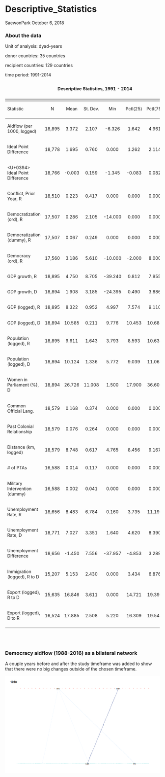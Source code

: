 Descriptive\_Statistics
================
SaewonPark
October 6, 2018

### About the data

Unit of analysis: dyad-years

donor countries: 35 countries

recipient countries: 129 countries

time period: 1991-2014

<table style="text-align:center">

<caption>

<strong>Descriptive Statistics, 1991 - 2014</strong>

</caption>

<tr>

<td colspan="8" style="border-bottom: 1px solid black">

</td>

</tr>

<tr>

<td style="text-align:left">

Statistic

</td>

<td>

N

</td>

<td>

Mean

</td>

<td>

St. Dev.

</td>

<td>

Min

</td>

<td>

Pctl(25)

</td>

<td>

Pctl(75)

</td>

<td>

Max

</td>

</tr>

<tr>

<td colspan="8" style="border-bottom: 1px solid black">

</td>

</tr>

<tr>

<td style="text-align:left">

Aidflow (per 1000, logged)

</td>

<td>

18,895

</td>

<td>

3.372

</td>

<td>

2.107

</td>

<td>

\-6.326

</td>

<td>

1.642

</td>

<td>

4.961

</td>

<td>

11.193

</td>

</tr>

<tr>

<td style="text-align:left">

Ideal Point Difference

</td>

<td>

18,778

</td>

<td>

1.695

</td>

<td>

0.760

</td>

<td>

0.000

</td>

<td>

1.262

</td>

<td>

2.114

</td>

<td>

4.608

</td>

</tr>

<tr>

<td style="text-align:left">

\<U+0394\> Ideal Point Difference

</td>

<td>

18,766

</td>

<td>

\-0.003

</td>

<td>

0.159

</td>

<td>

\-1.345

</td>

<td>

\-0.083

</td>

<td>

0.082

</td>

<td>

1.126

</td>

</tr>

<tr>

<td style="text-align:left">

Conflict, Prior Year, R

</td>

<td>

18,510

</td>

<td>

0.223

</td>

<td>

0.417

</td>

<td>

0.000

</td>

<td>

0.000

</td>

<td>

0.000

</td>

<td>

1.000

</td>

</tr>

<tr>

<td style="text-align:left">

Democratization (ord), R

</td>

<td>

17,507

</td>

<td>

0.286

</td>

<td>

2.105

</td>

<td>

\-14.000

</td>

<td>

0.000

</td>

<td>

0.000

</td>

<td>

16.000

</td>

</tr>

<tr>

<td style="text-align:left">

Democratization (dummy), R

</td>

<td>

17,507

</td>

<td>

0.067

</td>

<td>

0.249

</td>

<td>

0.000

</td>

<td>

0.000

</td>

<td>

0.000

</td>

<td>

1.000

</td>

</tr>

<tr>

<td style="text-align:left">

Democracy (ord), R

</td>

<td>

17,560

</td>

<td>

3.186

</td>

<td>

5.610

</td>

<td>

\-10.000

</td>

<td>

\-2.000

</td>

<td>

8.000

</td>

<td>

10.000

</td>

</tr>

<tr>

<td style="text-align:left">

GDP growth, R

</td>

<td>

18,895

</td>

<td>

4.750

</td>

<td>

8.705

</td>

<td>

\-39.240

</td>

<td>

0.812

</td>

<td>

7.955

</td>

<td>

93.775

</td>

</tr>

<tr>

<td style="text-align:left">

GDP growth, D

</td>

<td>

18,894

</td>

<td>

1.908

</td>

<td>

3.185

</td>

<td>

\-24.395

</td>

<td>

0.490

</td>

<td>

3.886

</td>

<td>

19.385

</td>

</tr>

<tr>

<td style="text-align:left">

GDP (logged), R

</td>

<td>

18,895

</td>

<td>

8.322

</td>

<td>

0.952

</td>

<td>

4.997

</td>

<td>

7.574

</td>

<td>

9.110

</td>

<td>

10.813

</td>

</tr>

<tr>

<td style="text-align:left">

GDP (logged), D

</td>

<td>

18,894

</td>

<td>

10.585

</td>

<td>

0.211

</td>

<td>

9.776

</td>

<td>

10.453

</td>

<td>

10.684

</td>

<td>

11.463

</td>

</tr>

<tr>

<td style="text-align:left">

Population (logged), R

</td>

<td>

18,895

</td>

<td>

9.611

</td>

<td>

1.643

</td>

<td>

3.793

</td>

<td>

8.593

</td>

<td>

10.632

</td>

<td>

14.130

</td>

</tr>

<tr>

<td style="text-align:left">

Population (logged), D

</td>

<td>

18,894

</td>

<td>

10.124

</td>

<td>

1.336

</td>

<td>

5.772

</td>

<td>

9.039

</td>

<td>

11.064

</td>

<td>

12.674

</td>

</tr>

<tr>

<td style="text-align:left">

Women in Parliament (%), D

</td>

<td>

18,894

</td>

<td>

26.726

</td>

<td>

11.008

</td>

<td>

1.500

</td>

<td>

17.900

</td>

<td>

36.600

</td>

<td>

47.300

</td>

</tr>

<tr>

<td style="text-align:left">

Common Official Lang.

</td>

<td>

18,579

</td>

<td>

0.168

</td>

<td>

0.374

</td>

<td>

0.000

</td>

<td>

0.000

</td>

<td>

0.000

</td>

<td>

1.000

</td>

</tr>

<tr>

<td style="text-align:left">

Past Colonial Relationship

</td>

<td>

18,579

</td>

<td>

0.076

</td>

<td>

0.264

</td>

<td>

0.000

</td>

<td>

0.000

</td>

<td>

0.000

</td>

<td>

1.000

</td>

</tr>

<tr>

<td style="text-align:left">

Distance (km, logged)

</td>

<td>

18,579

</td>

<td>

8.748

</td>

<td>

0.617

</td>

<td>

4.765

</td>

<td>

8.456

</td>

<td>

9.167

</td>

<td>

9.885

</td>

</tr>

<tr>

<td style="text-align:left">

\# of PTAs

</td>

<td>

16,588

</td>

<td>

0.014

</td>

<td>

0.117

</td>

<td>

0.000

</td>

<td>

0.000

</td>

<td>

0.000

</td>

<td>

1.000

</td>

</tr>

<tr>

<td style="text-align:left">

Military Intervention (dummy)

</td>

<td>

16,588

</td>

<td>

0.002

</td>

<td>

0.041

</td>

<td>

0.000

</td>

<td>

0.000

</td>

<td>

0.000

</td>

<td>

1.000

</td>

</tr>

<tr>

<td style="text-align:left">

Unemployment Rate, R

</td>

<td>

18,656

</td>

<td>

8.483

</td>

<td>

6.784

</td>

<td>

0.160

</td>

<td>

3.735

</td>

<td>

11.193

</td>

<td>

44.157

</td>

</tr>

<tr>

<td style="text-align:left">

Unemployment Rate, D

</td>

<td>

18,771

</td>

<td>

7.027

</td>

<td>

3.351

</td>

<td>

1.640

</td>

<td>

4.620

</td>

<td>

8.390

</td>

<td>

27.470

</td>

</tr>

<tr>

<td style="text-align:left">

Unemployment Difference

</td>

<td>

18,656

</td>

<td>

\-1.450

</td>

<td>

7.556

</td>

<td>

\-37.957

</td>

<td>

\-4.853

</td>

<td>

3.289

</td>

<td>

25.770

</td>

</tr>

<tr>

<td style="text-align:left">

Immigration (logged), R to D

</td>

<td>

15,207

</td>

<td>

5.153

</td>

<td>

2.430

</td>

<td>

0.000

</td>

<td>

3.434

</td>

<td>

6.876

</td>

<td>

12.155

</td>

</tr>

<tr>

<td style="text-align:left">

Export (logged), R to D

</td>

<td>

15,635

</td>

<td>

16.846

</td>

<td>

3.611

</td>

<td>

0.000

</td>

<td>

14.721

</td>

<td>

19.395

</td>

<td>

26.634

</td>

</tr>

<tr>

<td style="text-align:left">

Export (logged), D to R

</td>

<td>

16,524

</td>

<td>

17.885

</td>

<td>

2.508

</td>

<td>

5.220

</td>

<td>

16.309

</td>

<td>

19.546

</td>

<td>

26.144

</td>

</tr>

<tr>

<td colspan="8" style="border-bottom: 1px solid black">

</td>

</tr>

</table>

<br> <br>

### Democracy aidflow (1988-2016) as a bilateral network

A couple years before and after the study timeframe was added to show
that there were no big changes outside of the chosen timeframe.

![Aidflow: 1988-2016](aidflow_test3.gif)
